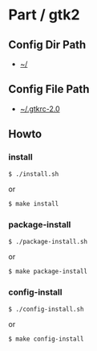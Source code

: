 
# Part / gtk2


## Config Dir Path

* [~/](config/gtk2)


## Config File Path

* [~/.gtkrc-2.0](config/gtk2/.gtkrc-2.0)


## Howto

### install

``` sh
$ ./install.sh
```

or

``` sh
$ make install
```


### package-install

``` sh
$ ./package-install.sh
```

or

``` sh
$ make package-install
```


### config-install

``` sh
$ ./config-install.sh
```

or

``` sh
$ make config-install
```
